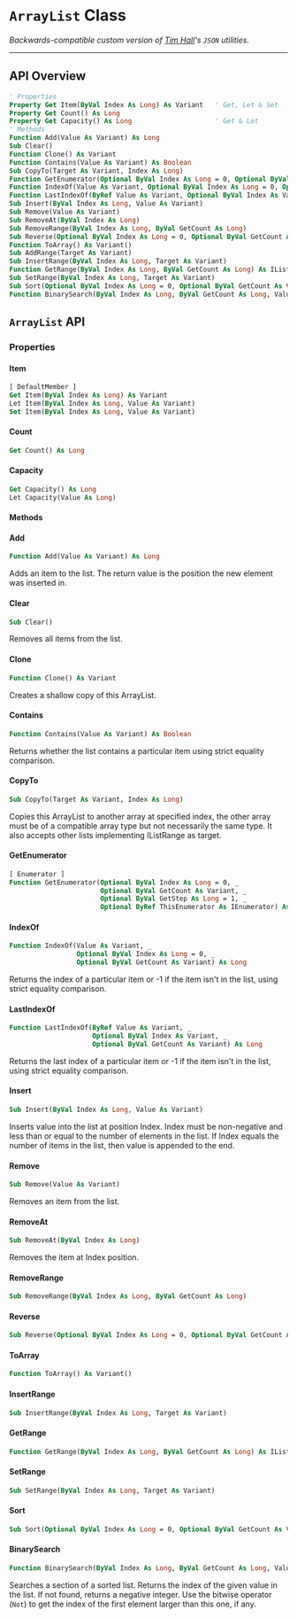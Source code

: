# **`ArrayList` Class**

_Backwards-compatible custom version of [Tim Hall](https://github.com/VBA-tools/VBA-JSON)'s `JSON` utilities._

---

## **API Overview**

```vb
' Properties
Property Get Item(ByVal Index As Long) As Variant   ' Get, Let & Set
Property Get Count() As Long
Property Get Capacity() As Long                     ' Get & Let
' Methods
Function Add(Value As Variant) As Long
Sub Clear()
Function Clone() As Variant
Function Contains(Value As Variant) As Boolean
Sub CopyTo(Target As Variant, Index As Long)
Function GetEnumerator(Optional ByVal Index As Long = 0, Optional ByVal GetCount As Variant, Optional ByVal GetStep As Long = 1, Optional ByRef ThisEnumerator As IEnumerator) As stdole.IUnknown
Function IndexOf(Value As Variant, Optional ByVal Index As Long = 0, Optional ByVal GetCount As Variant) As Long
Function LastIndexOf(ByRef Value As Variant, Optional ByVal Index As Variant, Optional ByVal GetCount As Variant) As Long
Sub Insert(ByVal Index As Long, Value As Variant)
Sub Remove(Value As Variant)
Sub RemoveAt(ByVal Index As Long)
Sub RemoveRange(ByVal Index As Long, ByVal GetCount As Long)
Sub Reverse(Optional ByVal Index As Long = 0, Optional ByVal GetCount As Variant)
Function ToArray() As Variant()
Sub AddRange(Target As Variant)
Sub InsertRange(ByVal Index As Long, Target As Variant)
Function GetRange(ByVal Index As Long, ByVal GetCount As Long) As IListRange
Sub SetRange(ByVal Index As Long, Target As Variant)
Sub Sort(Optional ByVal Index As Long = 0, Optional ByVal GetCount As Variant, Optional Comparer As IComparer = Nothing)
Function BinarySearch(ByVal Index As Long, ByVal GetCount As Long, Value As Variant, Optional ByRef Comparer As IComparer = Nothing) As Long
```


## **`ArrayList` API**  


### **Properties**

#### Item

```vb
[ DefaultMember ]
Get Item(ByVal Index As Long) As Variant
Let Item(ByVal Index As Long, Value As Variant)
Set Item(ByVal Index As Long, Value As Variant)
```


#### Count

```vb
Get Count() As Long
```



#### Capacity

```vb
Get Capacity() As Long
Let Capacity(Value As Long)
```


#### **Methods**


#### Add

```vb
Function Add(Value As Variant) As Long
```

Adds an item to the list. The return value is the position the new element was inserted in.


#### Clear

```vb
Sub Clear()
```

Removes all items from the list.



#### Clone

```vb
Function Clone() As Variant
```

Creates a shallow copy of this ArrayList.







#### Contains

```vb
Function Contains(Value As Variant) As Boolean
```

Returns whether the list contains a particular item using strict equality comparison.

#### CopyTo

```vb
Sub CopyTo(Target As Variant, Index As Long)
```

Copies this ArrayList to another array at specified index, the other array must be of a compatible array type but not necessarily the same type. It also accepts other lists implementing IListRange as target.


#### GetEnumerator

```vb
[ Enumerator ]
Function GetEnumerator(Optional ByVal Index As Long = 0, _
                       Optional ByVal GetCount As Variant, _
                       Optional ByVal GetStep As Long = 1, _
                       Optional ByRef ThisEnumerator As IEnumerator) As stdole.IUnknown
```

#### IndexOf

```vb
Function IndexOf(Value As Variant, _
                 Optional ByVal Index As Long = 0, _
                 Optional ByVal GetCount As Variant) As Long
```

Returns the index of a particular item or -1 if the item isn't in the list, using strict equality comparison.

#### LastIndexOf

```vb
Function LastIndexOf(ByRef Value As Variant, _
                     Optional ByVal Index As Variant, _
                     Optional ByVal GetCount As Variant) As Long
```

Returns the last index of a particular item or -1 if the item isn't in the list, using strict equality comparison.


#### Insert

```vb
Sub Insert(ByVal Index As Long, Value As Variant)
```

Inserts value into the list at position Index. Index must be non-negative and less than or equal to the number of elements in the list. If Index equals the number of items in the list, then value is appended to the end.


#### Remove

```vb
Sub Remove(Value As Variant)
```

Removes an item from the list.


#### RemoveAt

```vb
Sub RemoveAt(ByVal Index As Long)
```

Removes the item at Index position.


#### RemoveRange

```vb
Sub RemoveRange(ByVal Index As Long, ByVal GetCount As Long)
```




#### Reverse

```vb
Sub Reverse(Optional ByVal Index As Long = 0, Optional ByVal GetCount As Variant)
```




#### ToArray

```vb
Function ToArray() As Variant()
```



#### InsertRange

```vb
Sub InsertRange(ByVal Index As Long, Target As Variant)
```



#### GetRange

```vb
Function GetRange(ByVal Index As Long, ByVal GetCount As Long) As IListRange
```



#### SetRange

```vb
Sub SetRange(ByVal Index As Long, Target As Variant)
```



#### Sort

```vb
Sub Sort(Optional ByVal Index As Long = 0, Optional ByVal GetCount As Variant, Optional Comparer As IComparer = Nothing)
```



#### BinarySearch

```vb
Function BinarySearch(ByVal Index As Long, ByVal GetCount As Long, Value As Variant, Optional ByRef Comparer As IComparer = Nothing) As Long
```

Searches a section of a sorted list. Returns the index of the given value in the list. If not found, returns a negative integer. Use the bitwise operator (`Not`) to get the index of the first element larger than this one, if any.



